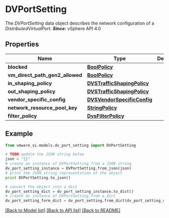 # DVPortSetting

The *DVPortSetting* data object describes the network configuration of a *DistributedVirtualPort*.  ***Since:*** vSphere API 4.0 

## Properties
Name | Type | Description | Notes
------------ | ------------- | ------------- | -------------
**blocked** | [**BoolPolicy**](BoolPolicy.md) |  | [optional] 
**vm_direct_path_gen2_allowed** | [**BoolPolicy**](BoolPolicy.md) |  | [optional] 
**in_shaping_policy** | [**DVSTrafficShapingPolicy**](DVSTrafficShapingPolicy.md) |  | [optional] 
**out_shaping_policy** | [**DVSTrafficShapingPolicy**](DVSTrafficShapingPolicy.md) |  | [optional] 
**vendor_specific_config** | [**DVSVendorSpecificConfig**](DVSVendorSpecificConfig.md) |  | [optional] 
**network_resource_pool_key** | [**StringPolicy**](StringPolicy.md) |  | [optional] 
**filter_policy** | [**DvsFilterPolicy**](DvsFilterPolicy.md) |  | [optional] 

## Example

```python
from vmware_vi.models.dv_port_setting import DVPortSetting

# TODO update the JSON string below
json = "{}"
# create an instance of DVPortSetting from a JSON string
dv_port_setting_instance = DVPortSetting.from_json(json)
# print the JSON string representation of the object
print DVPortSetting.to_json()

# convert the object into a dict
dv_port_setting_dict = dv_port_setting_instance.to_dict()
# create an instance of DVPortSetting from a dict
dv_port_setting_form_dict = dv_port_setting.from_dict(dv_port_setting_dict)
```
[[Back to Model list]](../README.md#documentation-for-models) [[Back to API list]](../README.md#documentation-for-api-endpoints) [[Back to README]](../README.md)


